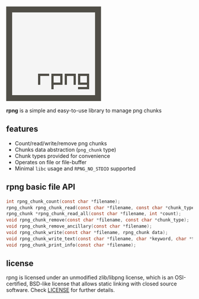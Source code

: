 ![](logo/rpng_256x256.png)

**rpng** is a simple and easy-to-use library to manage png chunks

## features

 - Count/read/write/remove png chunks
 - Chunks data abstraction (`png_chunk` type)
 - Chunk types provided for convenience
 - Operates on file or file-buffer
 - Minimal `libc` usage and `RPNG_NO_STDIO` supported
 
## rpng basic file API
```c
int rpng_chunk_count(const char *filename);                                  // Count the chunks in a PNG image
rpng_chunk rpng_chunk_read(const char *filename, const char *chunk_type);    // Read one chunk type
rpng_chunk *rpng_chunk_read_all(const char *filename, int *count);           // Read all chunks
void rpng_chunk_remove(const char *filename, const char *chunk_type);        // Remove one chunk type
void rpng_chunk_remove_ancillary(const char *filename);                      // Remove all chunks except: IHDR-PLTE-IDAT-IEND
void rpng_chunk_write(const char *filename, rpng_chunk data);                // Write one new chunk after IHDR (any kind)
void rpng_chunk_write_text(const char *filename, char *keyword, char *text); // Write tEXt chunk
void rpng_chunk_print_info(const char *filename);                            // Output info about the chunks
```

## license

rpng is licensed under an unmodified zlib/libpng license, which is an OSI-certified, BSD-like license that allows static linking with closed source software. Check [LICENSE](LICENSE) for further details.

